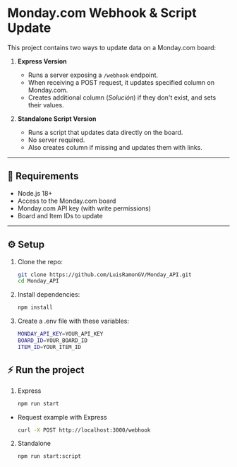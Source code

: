 # Monday.com Webhook & Script Update

This project contains two ways to update data on a Monday.com board:

1. **Express Version**  
   - Runs a server exposing a `/webhook` endpoint.  
   - When receiving a POST request, it updates specified column on Monday.com.  
   - Creates additional column (*Solución*) if they don't exist, and sets their values.

2. **Standalone Script Version**  
   - Runs a script that updates data directly on the board.  
   - No server required.  
   - Also creates column if missing and updates them with links.

---

## 🚀 **Requirements**
- Node.js 18+  
- Access to the Monday.com board  
- Monday.com API key (with write permissions)  
- Board and Item IDs to update  

---

## ⚙️ **Setup**
1. Clone the repo:
   ```bash
   git clone https://github.com/LuisRamonGV/Monday_API.git
   cd Monday_API

2. Install dependencies:
    ```bash
    npm install

3. Create a .env file with these variables:
    ```bash
    MONDAY_API_KEY=YOUR_API_KEY
    BOARD_ID=YOUR_BOARD_ID
    ITEM_ID=YOUR_ITEM_ID

## ⚡ **Run the project**
1. Express
    ```bash
    npm run start

- Request example with Express
   ```bash
   curl -X POST http://localhost:3000/webhook
2. Standalone
    ```bash
    npm run start:script



